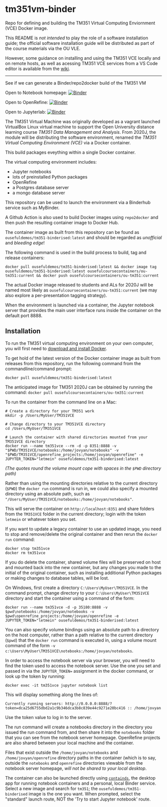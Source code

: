 # tm351vm-binder

Repo for defining and building the TM351 Virtual Computing Enviornment (VCE) Docker image.

This README is *not intended* to play the role of a software installation guide; the official software installation guide will be distributed as part of the course materials via the OU VLE.

However, some guidance on installing and using the TM351 VCE locally and on remote hosts, as well as acessing TM351 VCE services from a VS Code editor is available from the [wiki](https://github.com/innovationOUtside/tm351vm-binder/wiki).

----


See if we can generate a Binder/repo2docker build of the TM351 VM

Open to Notebook homepage: [![Binder](https://gke.mybinder.org/badge_logo.svg)](https://mybinder.org/v2/gh/innovationOUtside/tm351vm-binder/master)

Open to OpenRefine: [![Binder](https://mybinder.org/badge_logo.svg)](https://gke.mybinder.org/v2/gh/innovationOUtside/tm351vm-binder/master?urlpath=openrefine)

Open to Jupyterlab: [![Binder](https://mybinder.org/badge_logo.svg)](https://gke.mybinder.org/v2/gh/innovationOUtside/tm351vm-binder/master?urlpath=lab)

The TM351 Virtual Machine was originally developed as a vagrant launched VirtualBox Linux virtual machine to support the Open University distance learning course *TM351 Data Management and Analysis*. From 2020J, the module will be distributing the software environment, renamed the *TM351 Virtual Computing Environment (VCE)* via a Docker container.

This build packages eveything within a single Docker container.

The virtual computing environment includes:

- Jupyter notebooks
- lots of preinstalled Python packages
- OpenRefine
- a Postgres database server
- a mongo database server

This repository can be used to launch the environment via a Binderhub service such as MyBinder.

A Github Action is also used to build Docker images using `repo2docker` and then push the resulting container image to Docker Hub.

The container image as built from this repository can be found as `ousefuldemos/tm351-binderised:latest` and should be regarded as *unofficial* and *bleeding edge*!

The following command is used in the build process to build, tag and release containers:
```
docker pull ousefuldemos/tm351-binderised:latest && docker image tag ousefuldemos/tm351-binderised:latest ousefulcoursecontainers/ou-tm351:current && docker push ousefulcoursecontainers/ou-tm351:current
```

The actual Docker image released to students and ALs for 2020J  will be named most likely as `ousefulcoursecontainers/ou-tm351:current` (we may also explore a per-presentation tagging strategy).

When the environment is launched via a container, the Jupyter notebook server that provides the main user interface runs inside the container on the default port 8888.

## Installation

To run the TM351 virtual computing environment on your own computer, you will first need to [download and install Docker](https://docs.docker.com/get-docker/).

To get hold of the latest version of the Docker container image as built from releases from this repository, run the following command from the commandline/command prompt:

`docker pull ousefuldemos/tm351-binderised:latest`

The anticipated image for TM351 2020J can be obtained by running the command: `docker pull ousefulcoursecontainers/ou-tm351:current`

To run the container from the command line on a Mac:

```
# Create a directory for your TM351 work
mkdir -p /Users/MyUser/TM351VCE

# Change directory to your TM351VCE directory
cd /Users/MyUser/TM351VCE

# Launch the container with shared directories mounted from your TM351VCE directory
docker run --name tm351vce --rm -d -p 8351:8888 -v "$PWD/TM351VCE/notebooks:/home/jovyan/notebooks" -v "$PWD/TM351VCE/openrefine_projects:/home/jovyan/openrefine" -e JUPYTER_TOKEN="letmein" ousefuldemos/tm351-binderised:latest
```

*(The quotes round the volume mount cope with spaces in the `$PWD` directory path)*

Rather than using the mounting directories relative to the current directory (`$PWD`) the `docker run` command is run in, we could also specify a mounted directory using an absolute path, such as `"/Users/MyUser/TM351VCE/notebooks:/home/jovyan/notebooks"`.

This will serve the container on `http://localhost:8351` and share folders from the `TM351VCE` folder in the current directory; login with the token `letmein` or whatever token you set.

If you want to update a legacy container to use an updated image, you need to stop and remove/delete the original container and then rerun the `docker run` command:

```
docker stop tm351vce
docker rm tm351vce
```
If you do delete the container, shared volume files will be preserved on host and mounted back into the new container, but any changes you made to the initial of the original container, such as installing additional Python packages or making changes to database tables, will be lost.

On Windows, first create a directory `C:\Users\MyUser\TM351VCE`. In the command prompt, change directory to your `C:\Users\MyUser\TM351VCE` directory and start the container using a command of the form:

`docker run --name tm351vce -d -p 35180:8888 -v $pwd\notebooks:/home/jovyan/notebooks -v $pwd\openrefine_projects:/home/jovyan/openrefine -e JUPYTER_TOKEN="letmein" ousefuldemos/tm351-binderised:latest`
 
You can also specify volume bindings using an absolute path to a directory on the host computer, rather than a path relative to the current directory (`$pwd`) that the `docker run` command is executed in, using a volume mount command of the form `-v c:\Users\MyUser\TM351VCE\notebooks:/home/jovyan/notebooks`.

In order to access the notebook server via your browser, you will need to find the token used to access the notebook server. Use the one you set and passed in via the `JUPYTER_TOKEN=` assignment in the docker command, or look up the token by running:

`docker exec -it tm351vce jupyter notebook list`

This will display something along the lines of:

`Currently running servers:
http://0.0.0.0:8888/?token=dca25d6755dbd2a1c9b346dca3b8c839e44c9271e20bc416 :: /home/jovyan`

Use the token value to log in to the server.

The run command will create a notebooks directory in the directory you issued the run command from, and then share it into the `notebooks` folder that you can see from the notebook server homepage. OpenRefine projects are also shared between your local machine and the container.

Files that exist outside the `/home/jovyan/notebooks` and `/home/jovyan/openrefine` directory paths in the container (which is to say, outside the `notebooks` and `openrefine` directories viewable from the notebook server homepage, *will not be shared to your local desktop*.

The container can also be launched directly using [`containds`](https://containds.com/), the desktop app for running notebook containers and a personal, local Binder service. Select a new image and search for `tm351`; the `ousefuldemos/tm351-binderised` image is the one you want. When prompted, select the "standard" launch route, NOT the 'Try to start Jupyter notebook' route.
